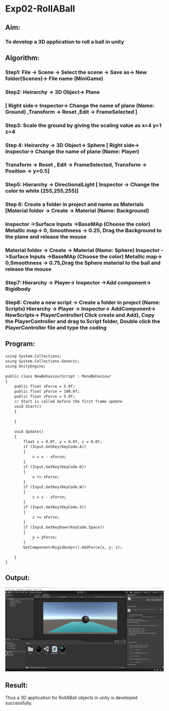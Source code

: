 # Exp02-RollABall

## Aim:
### To develop a 3D application to roll a ball in unity

## Algorithm:
### Step1: File -> Scene -> Select the scene -> Save as-> New folder(Scenes)-> File name (MiniGame)

### Step2: Heirarchy -> 3D Object-> Plane 
### [ Right side-> Inspector-> Change the name of plane (Name: Ground) ,Transform -> Reset ,Edit -> FrameSelected ]

### Step3: Scale the ground by giving the scaling value as x=4 y=1 z=4

### Step 4: Heirarchy -> 3D Object-> Sphere [ Right side-> Inspector-> Change the name of plane (Name: Player)
### Transform -> Reset , Edit -> FrameSelected, Transform -> Position -> y=0.5]

### Step5: Hierarchy -> DirectionalLight [ Inspector -> Change the color to white (255,255,255)]

### Step 6: Create a folder in project and name as Materials [Material folder -> Create -> Material (Name: Background)
### Inspector ->Surface Inputs ->BaseMAp (Choose the color) Metallic map-> 0, Smoothness -> 0.25, Drag the Background to the plane and release the mouse
### Material folder -> Create -> Material (Name: Sphere) Inspector ->Surface Inputs ->BaseMAp (Choose the color) Metallic map-> 0,Smoothness -> 0.75,Drag the Sphere material to the ball and release the mouse

 ### Step7: Hierarchy -> Player-> Inspector ->Add component-> Rigidbody

### Step8: Create a new script -> Create a folder in project (Name: Scripts) Hierarchy -> Player -> Inspector-> AddComponent-> NewScripts-> PlayerController( Click create and Add), Copy the PlayerController and drag to Script folder, Double click the PlayerController file and type the coding

## Program:
~~~
using System.Collections;
using System.Collections.Generic;
using UnityEngine;

public class NewBehaviourScript : MonoBehaviour
{
    public float xForce = 5.0f;
    public float yForce = 100.0f;
    public float zForce = 5.0f;
    // Start is called before the first frame update
    void Start()
    {
        
    }

    void Update()
    {
        float x = 0.0f, y = 0.0f, z = 0.0f;
        if (Input.GetKey(KeyCode.A))
        {
            x = x - xForce;
        }
        if (Input.GetKey(KeyCode.D))
        {
            x += xForce;
        }
        if (Input.GetKey(KeyCode.W))
        {
            z = z - zForce;
        }
        if (Input.GetKey(KeyCode.S))
        {
            z += zForce;
        }
        if (Input.GetKeyDown(KeyCode.Space))
        {
            y = yForce;
        }
        GetComponent<Rigidbody>().AddForce(x, y, z);
        
    }
}
~~~

## Output:
![alt text](output.img.png)

## Result:
Thus a 3D application for RollABall objects in unity is developed successfully.
